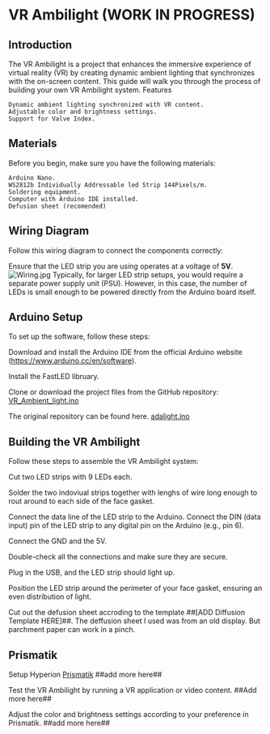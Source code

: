 # VR Ambilight (WORK IN PROGRESS)
## Introduction

The VR Ambilight is a project that enhances the immersive experience of virtual reality (VR) by creating dynamic ambient lighting that synchronizes with the on-screen content. This guide will walk you through the process of building your own VR Ambilight system.
Features

    Dynamic ambient lighting synchronized with VR content.
    Adjustable color and brightness settings.
    Support for Valve Index.

## Materials

Before you begin, make sure you have the following materials:

    Arduino Nano.
    WS2812b Individually Addressable led Strip 144Pixels/m.
    Soldering equipment.
    Computer with Arduino IDE installed.
    Defusion sheet (recomended)

## Wiring Diagram
Follow this wiring diagram to connect the components correctly:

Ensure that the LED strip you are using operates at a voltage of **5V**.
![Wiring.jpg](https://github.com/Statonwest/VR_Ambilight/blob/4eb2b8151044abd69c027892ab7f479d03757838/Wiring.jpg)
Typically, for larger LED strip setups, you would require a separate power supply unit (PSU). However, in this case, the number of LEDs is small enough to be powered directly from the Arduino board itself.

## Arduino Setup

To set up the software, follow these steps:

Download and install the Arduino IDE from the official Arduino website (https://www.arduino.cc/en/software).

Install the FastLED libruary.

Clone or download the project files from the GitHub repository:
[VR_Ambient_light.ino](https://github.com/Statonwest/VR_Ambilight/blob/4264298c710a5be8f2513a294410e2fc3ae0b779/VR_Ambient_light.ino)

The original repository can be found here.
[adalight.ino](https://github.com/hyperion-project/hyperion.ng/blob/master/assets/firmware/arduino/adalight/adalight.ino)

## Building the VR Ambilight

Follow these steps to assemble the VR Ambilight system:

Cut two LED strips with 9 LEDs each.

Solder the two indoviual strips together with lenghs of wire long enough to rout around to each side of the face gasket.

Connect the data line of the LED strip to the Arduino. Connect the DIN (data input) pin of the LED strip to any digital pin on the Arduino (e.g., pin 6).

Connect the GND and the 5V.

Double-check all the connections and make sure they are secure.

Plug in the USB, and the LED strip should light up.

Position the LED strip around the perimeter of your face gasket, ensuring an even distribution of light.

Cut out the defusion sheet accroding to the template ##[ADD Diffusion Template HERE]##. The deffusion sheet I used was from an old display.
But parchment paper can work in a pinch.

## Prismatik

Setup Hyperion [Prismatik](https://github.com/psieg/Lightpack/releases)
##add more here##

Test the VR Ambilight by running a VR application or video content.
##Add more here##

Adjust the color and brightness settings according to your preference in Prismatik.
##add more here##
